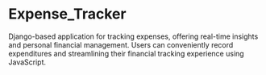 # Expense_Tracker
Django-based application for tracking expenses, offering real-time insights and personal financial management. Users can conveniently record expenditures and streamlining their financial tracking experience using JavaScript.
